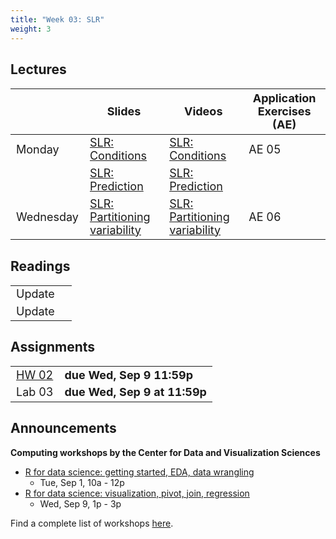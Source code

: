 ```yaml
---
title: "Week 03: SLR"
weight: 3
---
```


<style>
table {
font-size: 18px;
}

</style>

## Lectures

|           | Slides                   | Videos | Application Exercises (AE) |
|-----------|--------------------------|--------|--------|
| Monday    | [SLR: Conditions](https://sta210-fa20.netlify.app/slides/05-slr-conditions.html) | [SLR: Conditions](https://warpwire.duke.edu/w/tU8EAA/) | AE 05 |
|     | [SLR: Prediction](https://sta210-fa20.netlify.app/slides/05-slr-prediction.html) |[SLR: Prediction](https://warpwire.duke.edu/w/E08EAA/) | |
| Wednesday | [SLR: Partitioning variability](https://sta210-fa20.netlify.app/slides/06-slr-partition-var.html)    | [SLR: Partitioning variability](https://warpwire.duke.edu/w/vU8EAA/) | AE 06 |


## Readings

|            |   |
|------------|---|
| Update |    |
| Update |    |


## Assignments

|                        |   |
|------------------------|---|
| [HW 02](https://sta210-fa20.netlify.app/hw/hw-02.html)            |  **due Wed, Sep 9 11:59p** |
| Lab 03          |  **due Wed, Sep 9 at 11:59p** |


## Announcements 

**Computing workshops by the Center for Data and Visualization Sciences**

- [R for data science: getting started, EDA, data wrangling](https://duke.libcal.com/event/6867861)
  - Tue, Sep 1, 10a - 12p
- [R for data science: visualization, pivot, join, regression](https://duke.libcal.com/event/6867914)
  - Wed, Sep 9, 1p - 3p
  
Find a complete list of workshops [here](https://library.duke.edu/data/workshops). 



